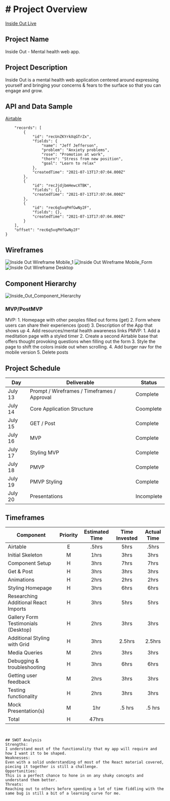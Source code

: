 # # Project Overview

[Inside Out Live](https://inside-out-37728e.netlify.app/)

## Project Name

Inside Out - Mental health web app. 

## Project Description

Inside Out is a mental health web application centered around expressing yourself and bringing your concerns & fears to the surface so that you can engage and grow. 

## API and Data Sample
[Airtable](https://airtable.com/tblPX98C2ah1e6fvJ/viwS4XzKE2nopUbZT?blocks=hide)
``` {
    "records": [
        {
            "id": "recUnZKYrkXqGTrZx",
            "fields": {
                "name": "Jeff Jefferson",
                "problem": "Anxiety problems",
                "rose": "Promotion at work",
                "thorn": "Stress from new position",
                "goal": "Learn to relax"
            },
            "createdTime": "2021-07-13T17:07:04.000Z"
        },
        {
            "id": "recJjdjbmHewcXTBK",
            "fields": {},
            "createdTime": "2021-07-13T17:07:04.000Z"
        },
        {
            "id": "rec6q5vqPHfGwNy2F",
            "fields": {},
            "createdTime": "2021-07-13T17:07:04.000Z"
        }
    ],
    "offset": "rec6q5vqPHfGwNy2F"
}
```        

## Wireframes

![Inside Out Wireframe Mobile_1](https://i.imgur.com/G2tCb32.png)
![Inside Out Wireframe Mobile_Form](https://i.imgur.com/Bbe4tOf.png)
![Inside Out Wireframe Desktop](https://i.imgur.com/lulsPP8.png)

## Component Hierarchy
![Inside_Out_Component_Hierarchy](https://i.imgur.com/cOIOqro.png)

### MVP/PostMVP

MVP: 
    1. Homepage with other peoples filled out forms (get)
    2. Form where users can share their experiences (post)
    3. Description of the App that shows up
    4. Add resources/mental health awareness links 
PMVP:
    1. Add a meditation page with a styled timer
    2. Create a second Airtable base that offers thought provoking questions when filling out the form 
    3. Style the page to shift the colors inside out when scrolling.
    4. Add burger nav for the mobile version
    5. Delete posts

## Project Schedule

|  Day | Deliverable | Status
|---|---| ---|
|July 13| Prompt / Wireframes / Timeframes / Approval | Complete
|July 14| Core Application Structure | Coomplete
|July 15| GET / Post | Complete
|July 16| MVP  | Complete
|July 17| Styling MVP | Complete
|July 18| PMVP | Complete
|July 19| PMVP Styling | Complete
|July 20| Presentations | Incomplete

## Timeframes

| Component | Priority | Estimated Time | Time Invested | Actual Time |
| --- | :---: |  :---: | :---: | :---: |
| Airtable | E | .5hrs | 5hrs | .5hrs |
| Initial Skeleton | M | 1hrs | 3hrs | 3hrs |
| Component Setup | H | 3hrs | 7hrs | 7hrs |
| Get & Post | H | 3hrs | 3hrs | 3hrs |
| Animations | H | 2hrs | 2hrs | 2hrs |
| Styling Homepage | H | 3hrs | 6hrs | 6hrs |
| Researching Additional React Imports | H | 3hrs | 5hrs | 5hrs |
| Gallery Form Testimonials (Desktop) | H | 2hrs | 3hrs | 3hrs |
| Additional Styling with Grid | H | 3hrs | 2.5hrs | 2.5hrs |
| Media Queries | M | 2hrs | 3hrs | 3hrs |
| Debugging & troubleshooting | H | 3hrs | 6hrs | 6hrs |
| Getting user feedback | M | 2hrs | 3hrs | 3hrs |
| Testing functionality | H | 2hrs | 3hrs | 3hrs |
| Mock Presentation(s) | M | 1hr | .5 hrs | .5 hrs |
| Total | H | 47hrs | 


```  


## SWOT Analysis
Strengths:
I understand most of the functionality that my app will require and how I want it to be shaped.
Weaknesses: 
Even with a solid understanding of most of the React material covered, piecing it together is still a challenge.
Opportunities:
This is a perfect chance to hone in on any shaky concepts and understand them better.
Threats:
Reaching out to others before spending a lot of time fiddling with the same bug is still a bit of a learning curve for me.
